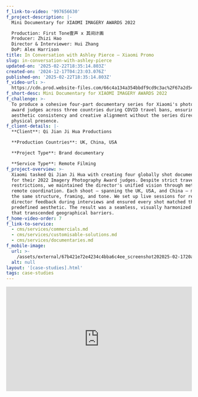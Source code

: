 ```yaml
---
f_link-to-video: '997656630'
f_project-description: |-
  Mini Documentary for XIAOMI IMAGERY AWARDS 2022

  Production: First Tone壹声 x 其间计画  
  Producer: Zhizi Hao  
  Director & Interviewer: Hui Zhang  
  DoP: Alex Harrison
title: In Conversation with Ashley Pierce ‒ Xiaomi Promo
slug: in-conversation-with-ashley-pierce
updated-on: '2025-02-22T18:35:14.803Z'
created-on: '2024-12-17T04:23:03.076Z'
published-on: '2025-02-22T18:35:14.803Z'
f_video-url: >-
  https://cdn.prod.website-files.com/66c4a134a354bbdf9cd9c3ac%2F67a2d5444cb50ce92b3a73aa_Ashley%20Pierce-transcode.mp4
f_short-desc: Mini Documentary for XIAOMI IMAGERY AWARDS 2022
f_challenge: >-
  To produce a cohesive four-part documentary series for Xiaomi's photography
  award judges across three countries during COVID travel bans, ensuring
  aesthetic consistency and creative alignment without the series director's
  physical presence.
f_client-details: |-
  **Client**: Qi Jian Ji Hua Productions

  **Production Countries**: UK, China, USA

  **Project Type**: Brand documentary

  **Service Type**: Remote Filming
f_project-overview: >-
  Xiaomi tasked Qi Jian Ji Hua with creating four globally shot documentaries
  for their 2022 Imagery Photography Award judges. Despite strict travel
  restrictions, we maintained the director's unified vision through meticulous
  remote coordination. Each shoot ‒ spanning the UK, USA, and China ‒ mirrored
  the same structure, framing, and tone. We set up live sessions for real-time
  director feedback during interviews and ensured every shot matched the
  predefined aesthetic. The result was a seamless, visually harmonized series
  that transcended geographical barriers.
f_home-video-order: 7
f_link-to-service:
  - cms/services/commercials.md
  - cms/services/customisable-solutions.md
  - cms/services/documentaries.md
f_mobile-image:
  url: >-
    /assets/external/67b421e72e4234c4bba6c4ee_screenshot202025-02-1720at2021.03.18.avif
  alt: null
layout: '[case-studies].html'
tags: case-studies
---
```


<div style="padding:56.25% 0 0 0;position:relative;"><iframe src="https://player.vimeo.com/video/997656630?badge=0&amp;autopause=0&amp;player\_id=0&amp;app\_id=58479" frameborder="0" allow="autoplay; fullscreen; picture-in-picture; clipboard-write" style="position:absolute;top:0;left:0;width:100%;height:100%;" title="In conversation with Ashley Pearce"></iframe></div><script src="https://player.vimeo.com/api/player.js"></script>
